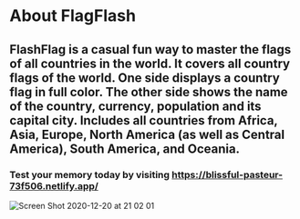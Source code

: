 # About FlagFlash
## FlashFlag is a casual fun way to master the flags of all countries in the world. It covers all country flags of the world. One side displays a country flag in full color. The other side shows the name of the country, currency, population and its capital city. Includes all countries from Africa, Asia, Europe, North America (as well as Central America), South America, and Oceania.

### Test your memory today by visiting https://blissful-pasteur-73f506.netlify.app/

![Screen Shot 2020-12-20 at 21 02 01](https://user-images.githubusercontent.com/20348809/102731750-a90d0680-4306-11eb-977b-158385d31363.png)

